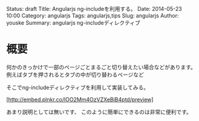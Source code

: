 Status: draft
Title: Angularjs ng-includeを利用する。
Date: 2014-05-23 10:00
Category: angularjs
Tags: angularjs,tips
Slug: angularjs
Author: youske
Summary: angularjs ng-includeディレクティブ

# 概要
何かのきっかけで一部のページごとまるごと切り替えたい場合などがあります。
例えばタブを押されるとタブの中が切り替わるページなど

そこでng-includeディレクティブを利用して実装してみる。

[http://embed.plnkr.co/lOO2Mm4OzVZXeBjB4ptd/preview]

あまり説明としては無いです、
このように簡単にできるのは非常に便利です。